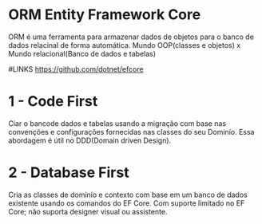 # ORM Entity Framework Core
ORM é uma ferramenta para armazenar dados de objetos para o banco de dados relacinal de forma automática.
Mundo OOP(classes e objetos) x Mundo relacional(Banco de dados e tabelas)


#LINKS
https://github.com/dotnet/efcore


# 1 - Code First
Ciar o bancode dados e tabelas usando a migração com base nas convenções e configurações fornecidas nas classes do seu Dominío.
Essa abordagem é útil no DDD(Domain driven Design).

# 2 - Database First
Cria as classes de dominío e contexto com base em um banco de dados existente usando os comandos do EF Core.
Com suporte limitado no EF Core; não suporta designer visual ou assistente.